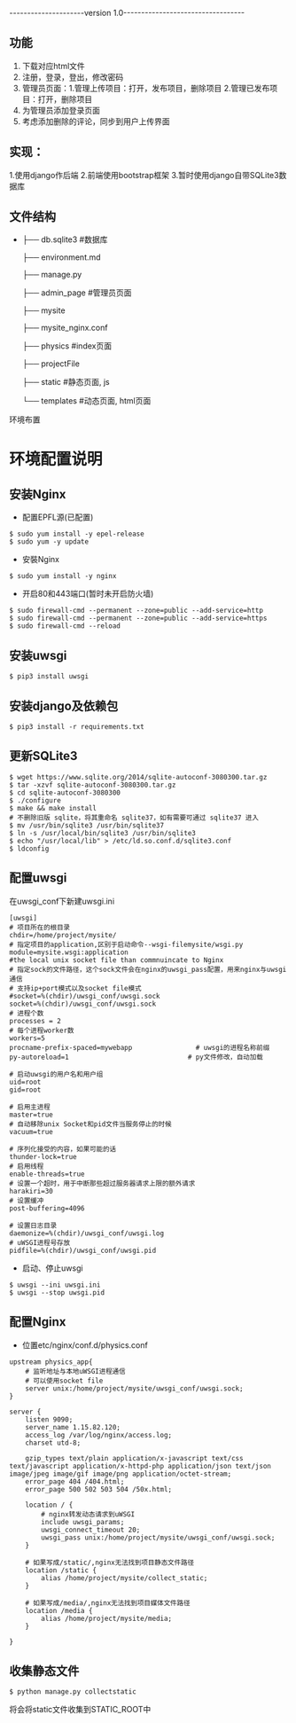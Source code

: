 ---------------------version 1.0----------------------------------
## 功能
1. 下载对应html文件
2. 注册，登录，登出，修改密码
3. 管理员页面：1.管理上传项目：打开，发布项目，删除项目 2.管理已发布项目：打开，删除项目
4. 为管理员添加登录页面
5. 考虑添加删除的评论，同步到用户上传界面

## 实现：
1.使用django作后端
2.前端使用bootstrap框架
3.暂时使用django自带SQLite3数据库

## 文件结构

- ├── db.sqlite3            #数据库

  ├── environment.md  

  ├── manage.py

  ├── admin_page    #管理员页面

  ├── mysite

  ├── mysite_nginx.conf

  ├── physics              #index页面

  ├── projectFile

  ├── static                 #静态页面, js

  └── templates        #动态页面, html页面

环境布置
# 环境配置说明

## 安装Nginx

- 配置EPFL源(已配置)
```
$ sudo yum install -y epel-release
$ sudo yum -y update
```

- 安裝Nginx
```
$ sudo yum install -y nginx
```

- 开启80和443端口(暂时未开启防火墙)
```
$ sudo firewall-cmd --permanent --zone=public --add-service=http
$ sudo firewall-cmd --permanent --zone=public --add-service=https
$ sudo firewall-cmd --reload
```

## 安装uwsgi
```
$ pip3 install uwsgi
```

## 安装django及依赖包
```
$ pip3 install -r requirements.txt 
```

## 更新SQLite3
```
$ wget https://www.sqlite.org/2014/sqlite-autoconf-3080300.tar.gz
$ tar -xzvf sqlite-autoconf-3080300.tar.gz
$ cd sqlite-autoconf-3080300
$ ./configure
$ make && make install
# 不删除旧版 sqlite，将其重命名 sqlite37，如有需要可通过 sqlite37 进入
$ mv /usr/bin/sqlite3 /usr/bin/sqlite37
$ ln -s /usr/local/bin/sqlite3 /usr/bin/sqlite3
$ echo "/usr/local/lib" > /etc/ld.so.conf.d/sqlite3.conf
$ ldconfig
```

## 配置uwsgi
在uwsgi_conf下新建uwsgi.ini
```
[uwsgi]
# 项目所在的根目录
chdir=/home/project/mysite/
# 指定项目的application,区别于启动命令--wsgi-filemysite/wsgi.py
module=mysite.wsgi:application
#the local unix socket file than commnuincate to Nginx
# 指定sock的文件路径，这个sock文件会在nginx的uwsgi_pass配置，用来nginx与uwsgi通信       
# 支持ip+port模式以及socket file模式
#socket=%(chdir)/uwsgi_conf/uwsgi.sock
socket=%(chdir)/uwsgi_conf/uwsgi.sock
# 进程个数       
processes = 2
# 每个进程worker数
workers=5
procname-prefix-spaced=mywebapp                # uwsgi的进程名称前缀
py-autoreload=1                              # py文件修改，自动加载

# 启动uwsgi的用户名和用户组
uid=root
gid=root

# 启用主进程
master=true
# 自动移除unix Socket和pid文件当服务停止的时候
vacuum=true

# 序列化接受的内容，如果可能的话
thunder-lock=true
# 启用线程
enable-threads=true
# 设置一个超时，用于中断那些超过服务器请求上限的额外请求
harakiri=30
# 设置缓冲
post-buffering=4096

# 设置日志目录
daemonize=%(chdir)/uwsgi_conf/uwsgi.log
# uWSGI进程号存放
pidfile=%(chdir)/uwsgi_conf/uwsgi.pid
```

- 启动、停止uwsgi
```
$ uwsgi --ini uwsgi.ini
$ uwsgi --stop uwsgi.pid
```

## 配置Nginx
- 位置etc/nginx/conf.d/physics.conf
```
upstream physics_app{
    # 监听地址与本地uWSGI进程通信
    # 可以使用socket file
    server unix:/home/project/mysite/uwsgi_conf/uwsgi.sock;
}

server {
    listen 9090;
    server_name 1.15.82.120;
    access_log /var/log/nginx/access.log;
    charset utd-8;

    gzip_types text/plain application/x-javascript text/css text/javascript application/x-httpd-php application/json text/json image/jpeg image/gif image/png application/octet-stream;
    error_page 404 /404.html;
    error_page 500 502 503 504 /50x.html;

    location / {
        # nginx转发动态请求到uWSGI
        include uwsgi_params;
        uwsgi_connect_timeout 20;
        uwsgi_pass unix:/home/project/mysite/uwsgi_conf/uwsgi.sock;
    }
    
    # 如果写成/static/,nginx无法找到项目静态文件路径
    location /static {
        alias /home/project/mysite/collect_static;
    }
    
    # 如果写成/media/,nginx无法找到项目媒体文件路径
    location /media {
        alias /home/project/mysite/media;
    }

}
```

## 收集静态文件
```
$ python manage.py collectstatic
```
将会将static文件收集到STATIC_ROOT中